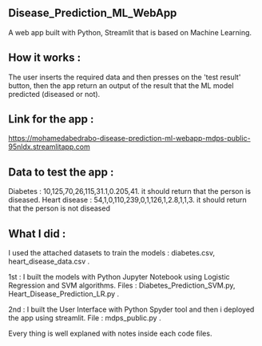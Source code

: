## Disease_Prediction_ML_WebApp
A web app built with Python, Streamlit that is based on Machine Learning.

## How it works :
The user inserts the required data and then presses on the 'test result' button,
then the app return an output of the result that the ML model predicted (diseased or not).

## Link for the app :
https://mohamedabedrabo-disease-prediction-ml-webapp-mdps-public-95nldx.streamlitapp.com

## Data to test the app :
Diabetes : 10,125,70,26,115,31.1,0.205,41. it should return that the person is diseased.
Heart disease : 54,1,0,110,239,0,1,126,1,2.8,1,1,3. it should return that the person is not diseased

## What I did :
I used the attached datasets to train the models : diabetes.csv, heart_disease_data.csv .

1st : I built the models with Python Jupyter Notebook using Logistic Regression and SVM algorithms.
Files : Diabetes_Prediction_SVM.py, Heart_Disease_Prediction_LR.py .

2nd : I built the User Interface with Python Spyder tool and then i deployed the app using streamlit.
File : mdps_public.py .

Every thing is well explaned with notes inside each code files.


